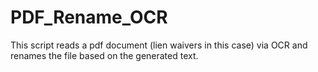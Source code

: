# PDF_Rename_OCR
 This script reads a pdf document (lien waivers in this case) via OCR and renames the file based on the generated text. 
